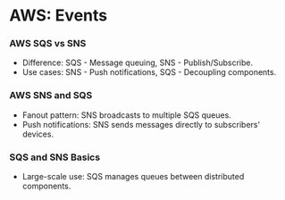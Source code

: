 # AWS: Events

### AWS SQS vs SNS

- Difference: SQS - Message queuing, SNS - Publish/Subscribe.
- Use cases: SNS - Push notifications, SQS - Decoupling components.

### AWS SNS and SQS

- Fanout pattern: SNS broadcasts to multiple SQS queues.
- Push notifications: SNS sends messages directly to subscribers' devices.

### SQS and SNS Basics

- Large-scale use: SQS manages queues between distributed components.
